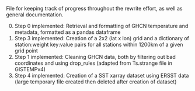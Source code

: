 File for keeping track of progress throughout the rewrite effort, as well as general documentation.

0. Step 0 implemented: Retrieval and formatting of GHCN temperature and metadata, formatted as a pandas dataframe
1. Step 3 implemented: Creation of a 2x2 (lat x lon) grid and a dictionary of station:weight key:value pairs for all stations within 1200km of a given grid point
2. Step 1 implemented: Cleaning GHCN data, both by filtering out bad coordinates and using drop_rules (adapted from Ts.strange file in GISTEMPv4)
3. Step 4 implemented: Creation of a SST xarray dataset using ERSST data (large temporary file created then deleted after creation of dataset)